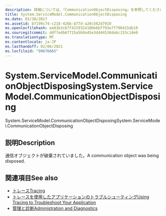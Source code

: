 ```yaml
---
description: 詳細については、「CommunicationObjectDisposing」を参照してください。
title: System.ServiceModel.CommunicationObjectDisposing
ms.date: 03/30/2017
ms.assetid: b7199c74-c218-426b-b77d-a20c562d7910
ms.openlocfilehash: ee81b3c67f421932410bb6bf793e7f790415db10
ms.sourcegitcommit: ddf7edb67715a5b9a45e3dd44536dabc153c1de0
ms.translationtype: MT
ms.contentlocale: ja-JP
ms.lasthandoff: 02/06/2021
ms.locfileid: "99676665"
---
```

# <a name="systemservicemodelcommunicationobjectdisposing"></a><span data-ttu-id="26afa-103">System.ServiceModel.CommunicationObjectDisposing</span><span class="sxs-lookup"><span data-stu-id="26afa-103">System.ServiceModel.CommunicationObjectDisposing</span></span>

<span data-ttu-id="26afa-104">System.ServiceModel.CommunicationObjectDisposing</span><span class="sxs-lookup"><span data-stu-id="26afa-104">System.ServiceModel.CommunicationObjectDisposing</span></span>  
  
## <a name="description"></a><span data-ttu-id="26afa-105">説明</span><span class="sxs-lookup"><span data-stu-id="26afa-105">Description</span></span>  

 <span data-ttu-id="26afa-106">通信オブジェクトが破棄されていました。</span><span class="sxs-lookup"><span data-stu-id="26afa-106">A communication object was being disposed.</span></span>  
  
## <a name="see-also"></a><span data-ttu-id="26afa-107">関連項目</span><span class="sxs-lookup"><span data-stu-id="26afa-107">See also</span></span>

- [<span data-ttu-id="26afa-108">トレース</span><span class="sxs-lookup"><span data-stu-id="26afa-108">Tracing</span></span>](index.md)
- [<span data-ttu-id="26afa-109">トレースを使用したアプリケーションのトラブルシューティング</span><span class="sxs-lookup"><span data-stu-id="26afa-109">Using Tracing to Troubleshoot Your Application</span></span>](using-tracing-to-troubleshoot-your-application.md)
- [<span data-ttu-id="26afa-110">管理と診断</span><span class="sxs-lookup"><span data-stu-id="26afa-110">Administration and Diagnostics</span></span>](../index.md)

